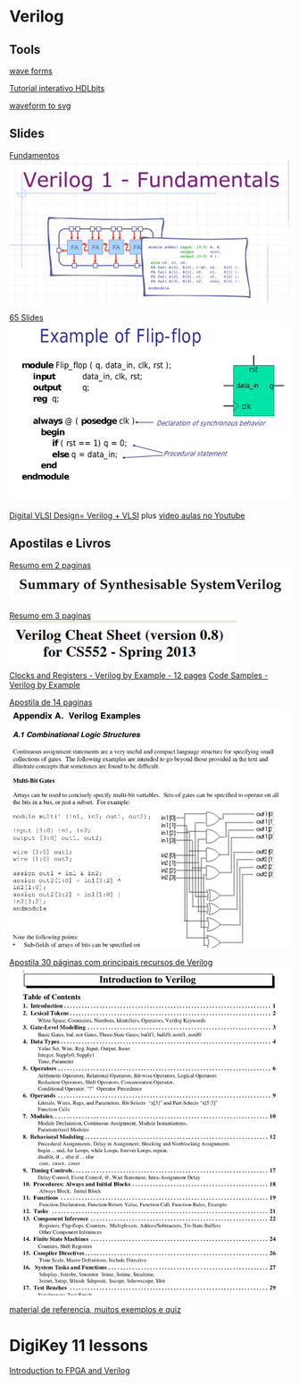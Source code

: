 # Verilog

## Tools

[wave forms](https://github.com/wavedrom/vcd-samples)

[Tutorial interativo HDLbits](https://hdlbits.01xz.net/wiki/Main_Page)

[waveform to svg](https://github.com/wavedrom/cli)

## Slides

[Fundamentos](https://github.com/arduinoufv/inf250/blob/master/Maquina%20de%20Estados%20Finitos/fundamentals_slides.pdf)
![](https://github.com/arduinoufv/inf250/blob/master/Maquina%20de%20Estados%20Finitos/fundamentals.png?raw=true)

[65 Slides](https://github.com/arduinoufv/inf250/blob/master/Verilog_e_FPGA/Verilog%20tutorial_65slides.pdf)
![](https://github.com/arduinoufv/inf250/blob/master/Verilog_e_FPGA/65_slides.png?raw=true)

[Digital VLSI Design= Verilog + VLSI](https://www.eng.biu.ac.il/temanad/digital-vlsi-design/) plus [video aulas no Youtube](https://www.youtube.com/playlist?list=PLZU5hLL_713x0_AV_rVbay0pWmED7992G)

## Apostilas e Livros

[Resumo em 2 paginas](https://github.com/arduinoufv/inf250/blob/master/Verilog_e_FPGA/SystemVerilogCheatSheet.pdf)
![](https://github.com/arduinoufv/inf250/blob/master/Verilog_e_FPGA/onechaet.png?raw=true)

[Resumo em 3 paginas](https://github.com/arduinoufv/inf250/blob/master/Verilog_e_FPGA/Verilog_cheat.pdf)
![](https://github.com/arduinoufv/inf250/blob/master/Verilog_e_FPGA/3folhas.png?raw=true)

[Clocks and Registers - Verilog by Example - 12 pages](https://github.com/arduinoufv/inf250/blob/master/Verilog_e_FPGA/verilog_x1ch.pdf)
[Code Samples - Verilog by Example ](https://github.com/arduinoufv/inf250/blob/master/Verilog_e_FPGA/codesamples(1).pdf)


[Apostila de 14 paginas](https://github.com/arduinoufv/inf250/blob/master/Verilog_e_FPGA/verilog_examples14pages.pdf)
![](https://github.com/arduinoufv/inf250/blob/master/Verilog_e_FPGA/verilogexamples14pages.png?raw=true)

[Apostila 30 páginas com principais recursos de Verilog](https://github.com/arduinoufv/inf250/blob/master/Maquina%20de%20Estados%20Finitos/verilog.pdf)
![](https://github.com/arduinoufv/inf250/blob/master/Maquina%20de%20Estados%20Finitos/introductionToVerilog.png?raw=true)

[material de referencia, muitos exemplos e quiz](https://www.referencedesigner.com/tutorials/verilog/verilog_quiz.php?n=1)

# DigiKey 11 lessons

[Introduction to FPGA and Verilog](https://www.youtube.com/watch?v=lLg1AgA2Xoo&list=PLEBQazB0HUyT1WmMONxRZn9NmQ_9CIKhb)

